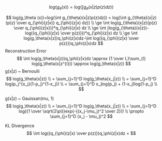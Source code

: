 $$
log(g_\theta (x))=log(\int g_{\theta}(x|z)p(z)dz))
$$

$$
log(g_\theta (x))=log(\int g_{\theta}(x|z)p(z)dz)) = log(\int g_{\theta}(x|z){p(z) \over q_{\phi}(z|x)} q_{\phi}(z|x) dz)) \\
\ge \int log(g_{\theta}(x|z){p(z) \over q_{\phi}(z|x)})*q_{\phi}(z|x) dz \\
\ge \int (log(g_{\theta}(x|z))-log({q_{\phi}(z|x) \over p(z)}))*q_{\phi}(z|x) dz \\
\ge \int log(g_\theta(x|z))q_\phi(z|x)dz-\int log({q_{\phi}(z|x) \over p(z)})q_\phi(z|x)dz
$$
Reconstruction Error
$$
\int log(g_\theta(x|z))q_\phi(z|x)dz \approx {1 \over L}\sum_{l} log(g_\theta(x|z^{l})) \approx log(g_\theta(x|z))
$$
g(x|z) ~ Bernoulli
$$
log(g_\theta(x|z)) \\
= \sum_{j=1}^D log(g_\theta(x_j|z)) \\
= \sum_{j=1}^D log(p_j^{x_j}(1-p_j)^{1-x_j}) \\
= \sum_{j=1}^D x_jlog(p_j) + (1-x_j)log(1-p_j) \\
$$

g(x|z) ~ Gauissan(mu, 1)
$$
log(g_\theta(x|z)) \\
= \sum_{j=1}^D log(g_\theta(x_j|z)) \\
= \sum_{j=1}^D log({1 \over \sqrt{2\pi}}exp(-{(x_j-\mu_j)^2 \over 2})) \\
\propto \sum_{j=1}^D (x_j - \mu_j)^2
$$

KL Divergence
$$
\int log({q_{\phi}(z|x) \over p(z)})q_\phi(z|x)dz = 
$$
<!--stackedit_data:
eyJoaXN0b3J5IjpbMzk2MDQ4NTA3LC01ODc0OTc5MjYsLTE3OD
U5MTQsLTE2MDUwNjc2MjQsODYwNjkwNzAyLC05NjEwNTM0MzVd
fQ==
-->